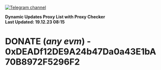 [![Telegram channel](https://img.shields.io/endpoint?url=https://runkit.io/damiankrawczyk/telegram-badge/branches/master?url=https://t.me/n4z4v0d)](https://t.me/n4z4v0d) 

**Dynamic Updates Proxy List with Proxy Checker**  
**Last Updated: 19.12.23 08:15**

# DONATE (_any evm_) - 0xDEADf12DE9A24b47Da0a43E1bA70B8972F5296F2
